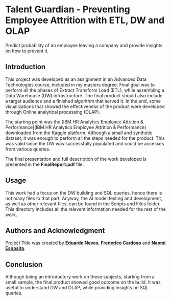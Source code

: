 # Talent Guardian - Preventing Employee Attrition with ETL, DW and OLAP

Predict probability of an employee leaving a company and provide insights on how to prevent it.

## **Introduction**

This project was developed as an assignment in an Advanced Data Technologies course, included in my masters degree. Final goal was to perform all the phases of Extract Transform Load (ETL), while assembling a Data Warehouse (DW) infrastructure. The final product should also include a target audience and a finished algorithm that served it. In the end, some visualizations that showed the effectiveness of the product were developed through Online analytical processing (OLAP). 

The starting point was the [IBM HR Analytics Employee Attrition & Performance](IBM HR Analytics Employee Attrition & Performance) downloaded from the Kaggle platform. Although a small and synthetic dataset, it was enough to perform all the steps needed for the product. This was valid since the DW was successfully populated and could be accesses from various queries.

The final presentation and full description of the work developed is presented in the **FinalReport.pdf** file.

## **Usage** 

This work had a focus on the DW building and SQL queries, hence there is not many files to that part. Anyway, the AI model testing and development, as well as other relevant files, can be found in the Scripts and Files folder. This directory includes all the relevant information needed for the rest of the work.

## **Authors and Acknowledgment**

Project Title was created by **[Eduardo Neves](https://github.com/eduardofbneves)**,  **[Frederico Cardoso](https://github.com/fredcardoso94)** and **[Naomi Esposito](https://github.com/Naomiamii)**.

## **Conclusion**

Although being an introductory work on these subjects, starting from a small sample, the final product showed good outcome on the build. It was useful to understand DW and OLAP, while providing insights on SQL queries.